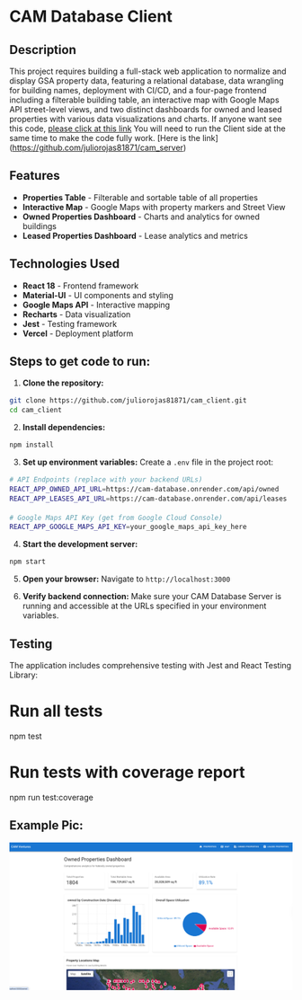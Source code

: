 # CAM Database Client

## Description

This project requires building a full-stack web application to normalize and display GSA property data, featuring a relational database, data wrangling for building names, deployment with CI/CD, and a four-page frontend including a filterable building table, an interactive map with Google Maps API street-level views, and two distinct dashboards for owned and leased properties with various data visualizations and charts.
If anyone want see this code, [please click at this link](https://cam-client.vercel.app)
You will need to run the Client side at the same time to make the code fully work. [Here is the link] (https://github.com/juliorojas81871/cam_server)

## Features

- **Properties Table** - Filterable and sortable table of all properties
- **Interactive Map** - Google Maps with property markers and Street View
- **Owned Properties Dashboard** - Charts and analytics for owned buildings
- **Leased Properties Dashboard** - Lease analytics and metrics

## Technologies Used

- **React 18** - Frontend framework
- **Material-UI** - UI components and styling
- **Google Maps API** - Interactive mapping
- **Recharts** - Data visualization
- **Jest** - Testing framework
- **Vercel** - Deployment platform

## Steps to get code to run:

1. **Clone the repository:**
```bash
git clone https://github.com/juliorojas81871/cam_client.git
cd cam_client
```

2. **Install dependencies:**
```bash
npm install
```

3. **Set up environment variables:**
Create a `.env` file in the project root:
```bash
# API Endpoints (replace with your backend URLs)
REACT_APP_OWNED_API_URL=https://cam-database.onrender.com/api/owned
REACT_APP_LEASES_API_URL=https://cam-database.onrender.com/api/leases

# Google Maps API Key (get from Google Cloud Console)
REACT_APP_GOOGLE_MAPS_API_KEY=your_google_maps_api_key_here
```

4. **Start the development server:**
```bash
npm start
```

5. **Open your browser:**
Navigate to `http://localhost:3000`

6. **Verify backend connection:**
Make sure your CAM Database Server is running and accessible at the URLs specified in your environment variables.


## Testing

The application includes comprehensive testing with Jest and React Testing Library:

# Run all tests
npm test

# Run tests with coverage report
npm run test:coverage

## Example Pic:
![Notes Example Pic](https://raw.githubusercontent.com/juliorojas81871/cam_server/main/public/main.png)
